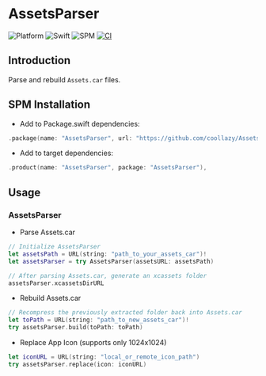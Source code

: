 # AssetsParser

![Platform](https://img.shields.io/badge/platform-macOS-blue)
![Swift](https://img.shields.io/badge/Swift-5.9-orange)
![SPM](https://img.shields.io/badge/SPM-Supported-green)
[![CI](https://github.com/coollazy/AssetsParser/actions/workflows/ci.yml/badge.svg)](https://github.com/coollazy/AssetsParser/actions/workflows/ci.yml)

## Introduction

Parse and rebuild `Assets.car` files.

## SPM Installation

- Add to Package.swift dependencies:

```swift
.package(name: "AssetsParser", url: "https://github.com/coollazy/AssetsParser.git", from: "1.0.0"),
```

- Add to target dependencies:

```swift
.product(name: "AssetsParser", package: "AssetsParser"),
```

## Usage

### AssetsParser

- Parse Assets.car

```swift
// Initialize AssetsParser
let assetsPath = URL(string: "path_to_your_assets_car")!
let assetsParser = try AssetsParser(assetsURL: assetsPath)

// After parsing Assets.car, generate an xcassets folder
assetsParser.xcassetsDirURL
```

- Rebuild Assets.car

```swift
// Recompress the previously extracted folder back into Assets.car
let toPath = URL(string: "path_to_new_assets_car")!
try assetsParser.build(toPath: toPath)
```

- Replace App Icon (supports only 1024x1024)

```swift
let iconURL = URL(string: "local_or_remote_icon_path")
try assetsParser.replace(icon: iconURL)
```
